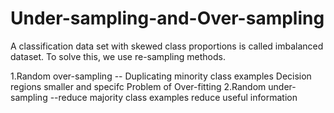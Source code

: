 # Under-sampling-and-Over-sampling

A classification data set with skewed class proportions is called imbalanced dataset.
To solve this, we use re-sampling methods.

1.Random over-sampling -- Duplicating minority class examples
                          Decision regions smaller and specifc
                          Problem of Over-fitting
2.Random under-sampling --reduce majority class examples
                          reduce useful information

